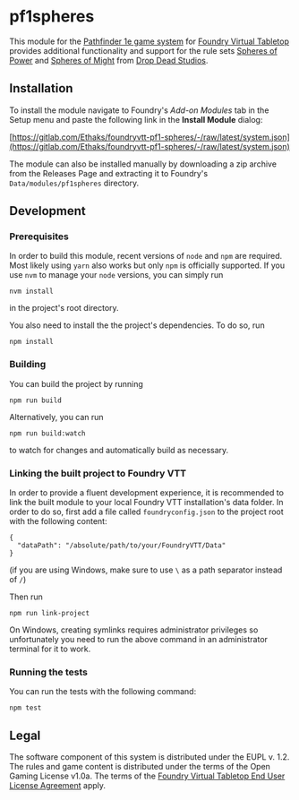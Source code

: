 # pf1spheres

This module for the [Pathfinder 1e game system](https://gitlab.com/Furyspark/foundryvtt-pathfinder1) for [Foundry Virtual Tabletop](http://foundryvtt.com/) provides additional functionality and support for the rule sets [Spheres of Power](https://www.dropdeadstudios.com/spheres-of-power) and [Spheres of Might](https://www.dropdeadstudios.com/spheres-of-might) from [Drop Dead Studios](https://www.dropdeadstudios.com/).

## Installation

To install the module navigate to Foundry's _Add-on Modules_ tab in the Setup menu and paste the following link in the **Install Module** dialog:

[https://gitlab.com/Ethaks/foundryvtt-pf1-spheres/-/raw/latest/system.json](https://gitlab.com/Ethaks/foundryvtt-pf1-spheres/-/raw/latest/system.json)

The module can also be installed manually by downloading a zip archive from the Releases Page and extracting it to Foundry's `Data/modules/pf1spheres` directory.

## Development

### Prerequisites

In order to build this module, recent versions of `node` and `npm` are required.
Most likely using `yarn` also works but only `npm` is officially supported.
If you use `nvm` to manage your `node` versions, you can simply run

```
nvm install
```

in the project's root directory.

You also need to install the the project's dependencies. To do so, run

```
npm install
```

### Building

You can build the project by running

```
npm run build
```

Alternatively, you can run

```
npm run build:watch
```

to watch for changes and automatically build as necessary.

### Linking the built project to Foundry VTT

In order to provide a fluent development experience, it is recommended to link
the built module to your local Foundry VTT installation's data folder. In
order to do so, first add a file called `foundryconfig.json` to the project root
with the following content:

```
{
  "dataPath": "/absolute/path/to/your/FoundryVTT/Data"
}
```

(if you are using Windows, make sure to use `\` as a path separator instead of
`/`)

Then run

```
npm run link-project
```

On Windows, creating symlinks requires administrator privileges so unfortunately
you need to run the above command in an administrator terminal for it to work.

### Running the tests

You can run the tests with the following command:

```
npm test
```

## Legal

The software component of this system is distributed under the EUPL v. 1.2.
The rules and game content is distributed under the terms of the Open Gaming License v1.0a.
The terms of the [Foundry Virtual Tabletop End User License Agreement](https://foundryvtt.com/article/license/) apply.
